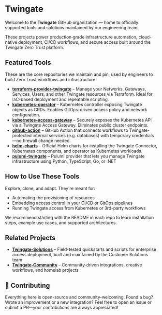 # Twingate

Welcome to the **Twingate** GitHub organization — home to officially supported tools and solutions maintained by our engineering team.

These projects power production‑grade infrastructure automation, cloud-native deployment, CI/CD workflows, and secure access built around the Twingate Zero Trust platform.

## Featured Tools

These are the core repositories we maintain and pin, used by engineers to build Zero Trust workflows and infrastructure:

- **[terraform-provider-twingate](https://github.com/Twingate/terraform-provider-twingate)** – Manage your Networks, Gateways, Services, Users, and other Twingate resources via Terraform. Ideal for IaC-based deployment and repeatable scripting.
- **[kubernetes-operator](https://github.com/Twingate/kubernetes-operator)** – Kubernetes controller exposing Twingate objects as CRDs. Enables GitOps-driven access policy and network configuration.
- **[kubernetes-access-gateway](https://github.com/Twingate/kubernetes-access-gateway)** – Securely exposes the Kubernetes API via a Twingate Access Gateway. Eliminates public cluster endpoints.
- **[github-action](https://github.com/Twingate/github-action)** – GitHub Action that connects workflows to Twingate-protected internal services (e.g. databases) with temporary credentials—no firewall change needed.
- **[helm-charts](https://github.com/Twingate/helm-charts)** – Official Helm charts for installing the Twingate Connector, Kubernetes components, and operator as Kubernetes workloads.
- **[pulumi-twingate](https://github.com/Twingate/pulumi-twingate)** – Pulumi provider that lets you manage Twingate infrastructure using Python, TypeScript, Go, or .NET

## How to Use These Tools

Explore, clone, and adapt. They're meant for:

- Automating the provisioning of resources
- Embedding access control in your CI/CD or GitOps pipelines
- Running Twingate access from Kubernetes or 3rd-party workflows

We recommend starting with the README in each repo to learn installation steps, example use cases, and supported architectures.

## Related Projects

- **[Twingate‑Solutions](https://github.com/twingate-solutions)** – Field-tested quickstarts and scripts for enterprise access deployment, built and maintained by the Customer Solutions team
- **[Twingate‑Community](https://github.com/twingate-community)** – Community‑driven integrations, creative workflows, and homelab projects

## 🤝 Contributing

Everything here is open-source and community-welcoming. Found a bug? Wrote an improvement or a new integration? Feel free to open an issue or submit a PR—your contributions are always appreciated!